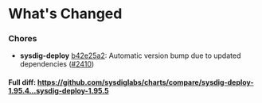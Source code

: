 # What's Changed

### Chores
- **sysdig-deploy** [b42e25a2](https://github.com/sysdiglabs/charts/commit/b42e25a2d99d08f0f21551f14f75c6bae5e21549): Automatic version bump due to updated dependencies ([#2410](https://github.com/sysdiglabs/charts/issues/2410))
#### Full diff: https://github.com/sysdiglabs/charts/compare/sysdig-deploy-1.95.4...sysdig-deploy-1.95.5
